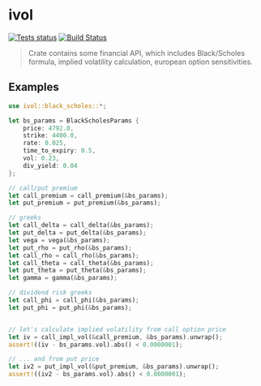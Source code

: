 # ivol

[![Tests status](https://github.com/maksim07/ivol/workflows/Rust/badge.svg?event=push)](https://github.com/maksim07/ivol/actions/workflows/rust.yml)
[![Build Status](https://app.travis-ci.com/maksim07/ivol.svg?branch=master)](https://app.travis-ci.com/maksim07/ivol)

> Crate contains some financial API, which includes Black/Scholes formula, implied volatility calculation, european option sensitivities.

## Examples

```rust
use ivol::black_scholes::*;

let bs_params = BlackScholesParams {
    price: 4792.0,
    strike: 4400.0,
    rate: 0.025,
    time_to_expiry: 0.5,
    vol: 0.23,
    div_yield: 0.04
};

// call/put premium
let call_premium = call_premium(&bs_params);
let put_premium = put_premium(&bs_params);

// greeks
let call_delta = call_delta(&bs_params);
let put_delta = put_delta(&bs_params);
let vega = vega(&bs_params);
let put_rho = put_rho(&bs_params);
let call_rho = call_rho(&bs_params);
let call_theta = call_theta(&bs_params);
let put_theta = put_theta(&bs_params);
let gamma = gamma(&bs_params);

// dividend risk greeks
let call_phi = call_phi(&bs_params);
let put_phi = put_phi(&bs_params);


// let's calculate implied volatility from call option price
let iv = call_impl_vol(&call_premium, &bs_params).unwrap();
assert!((iv - bs_params.vol).abs() < 0.0000001);

// ... and from put price
let iv2 = put_impl_vol(&put_premium, &bs_params).unwrap();
assert!((iv2 - bs_params.vol).abs() < 0.0000001);
```
